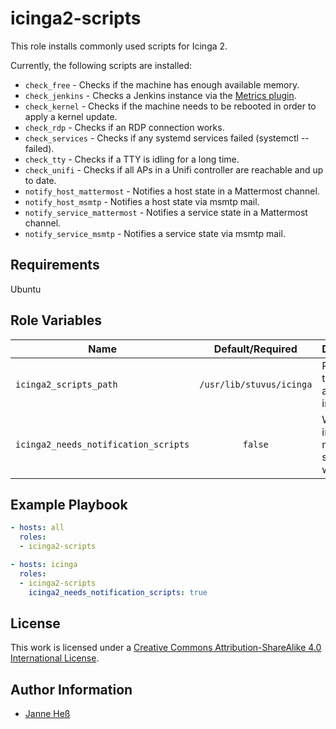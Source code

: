 # icinga2-scripts

This role installs commonly used scripts for Icinga 2.

Currently, the following scripts are installed:

- `check_free` - Checks if the machine has enough available memory.
- `check_jenkins` - Checks a Jenkins instance via the [Metrics plugin](https://wiki.jenkins.io/display/JENKINS/Metrics+Plugin).
- `check_kernel` - Checks if the machine needs to be rebooted in order to apply a kernel update.
- `check_rdp` - Checks if an RDP connection works.
- `check_services` - Checks if any systemd services failed (systemctl --failed).
- `check_tty` - Checks if a TTY is idling for a long time.
- `check_unifi` - Checks if all APs in a Unifi controller are reachable and up to date.
- `notify_host_mattermost` - Notifies a host state in a Mattermost channel.
- `notify_host_msmtp` - Notifies a host state via msmtp mail.
- `notify_service_mattermost` - Notifies a service state in a Mattermost channel.
- `notify_service_msmtp` - Notifies a service state via msmtp mail.

## Requirements

Ubuntu

## Role Variables

| Name                                 | Default/Required         | Description                                         |
|--------------------------------------|:------------------------:|-----------------------------------------------------|
| `icinga2_scripts_path`               | `/usr/lib/stuvus/icinga` | Path where the scripts are installed to             |
| `icinga2_needs_notification_scripts` | `false`                  | Whether to install the notification scripts as well |

## Example Playbook

```yml
- hosts: all
  roles:
  - icinga2-scripts

- hosts: icinga
  roles:
  - icinga2-scripts
    icinga2_needs_notification_scripts: true
```

## License

This work is licensed under a [Creative Commons Attribution-ShareAlike 4.0 International License](https://creativecommons.org/licenses/by-sa/4.0/).

## Author Information

- [Janne Heß](https://github.com/dasJ)

